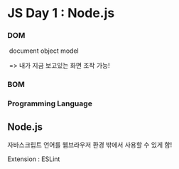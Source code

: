# JS Day 1 : Node.js

### DOM

​	document object model

​	=> 내가 지금 보고있는 화면 조작 가능!

### BOM

### Programming Language



## Node.js

자바스크립트 언어를 웹브라우저 환경 밖에서 사용할 수 있게 함!



Extension : ESLint